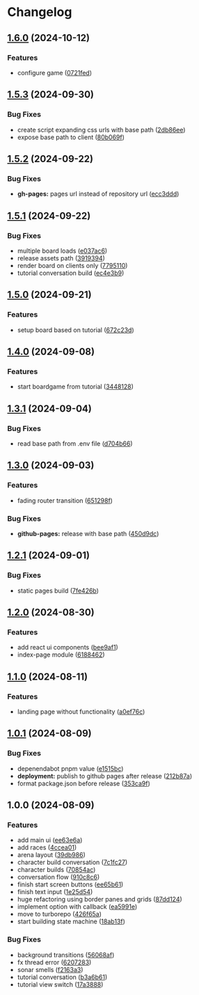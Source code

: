 # Changelog

## [1.6.0](https://github.com/bbortt/eldoria/compare/v1.5.3...v1.6.0) (2024-10-12)


### Features

* configure game ([0721fed](https://github.com/bbortt/eldoria/commit/0721fed3dd560f7d6495141fce0bf3887294e9c6))

## [1.5.3](https://github.com/bbortt/eldoria/compare/v1.5.2...v1.5.3) (2024-09-30)


### Bug Fixes

* create script expanding css urls with base path ([2db86ee](https://github.com/bbortt/eldoria/commit/2db86ee5661ff610625aff62def027701bcaffef))
* expose base path to client ([80b069f](https://github.com/bbortt/eldoria/commit/80b069f5f1194e59b7905123992e070e69fa8627))

## [1.5.2](https://github.com/bbortt/eldoria/compare/v1.5.1...v1.5.2) (2024-09-22)


### Bug Fixes

* **gh-pages:** pages url instead of repository url ([ecc3ddd](https://github.com/bbortt/eldoria/commit/ecc3dddc0722bf5a6c0f349acc602f5e9d7fa748))

## [1.5.1](https://github.com/bbortt/eldoria/compare/v1.5.0...v1.5.1) (2024-09-22)


### Bug Fixes

* multiple board loads ([e037ac6](https://github.com/bbortt/eldoria/commit/e037ac6e74081a6fb772ea13a18d61fa312af075))
* release assets path ([3919394](https://github.com/bbortt/eldoria/commit/391939483b8b926e53d67cc09081693bc093224d))
* render board on clients only ([7795110](https://github.com/bbortt/eldoria/commit/7795110078c82c80b50cc77dc1f7830939b1c2be))
* tutorial conversation build ([ec4e3b9](https://github.com/bbortt/eldoria/commit/ec4e3b9ca323f045f98347647bc5a22cbfa50bc7))

## [1.5.0](https://github.com/bbortt/eldoria/compare/v1.4.0...v1.5.0) (2024-09-21)


### Features

* setup board based on tutorial ([672c23d](https://github.com/bbortt/eldoria/commit/672c23da8cf3c0651696ae33097032ec5895511c))

## [1.4.0](https://github.com/bbortt/eldoria/compare/v1.3.1...v1.4.0) (2024-09-08)


### Features

* start boardgame from tutorial ([3448128](https://github.com/bbortt/eldoria/commit/3448128f51286b408e38c461e380f27e4429e708))

## [1.3.1](https://github.com/bbortt/eldoria/compare/v1.3.0...v1.3.1) (2024-09-04)


### Bug Fixes

* read base path from .env file ([d704b66](https://github.com/bbortt/eldoria/commit/d704b66299142a04d44ba47108c55ba0703d8eee))

## [1.3.0](https://github.com/bbortt/eldoria/compare/v1.2.1...v1.3.0) (2024-09-03)


### Features

* fading router transition ([651298f](https://github.com/bbortt/eldoria/commit/651298f93def4105dda015f813d442f5db3c3c86))


### Bug Fixes

* **github-pages:** release with base path ([450d9dc](https://github.com/bbortt/eldoria/commit/450d9dc18deae242eac6d709e160678874f344a3))

## [1.2.1](https://github.com/bbortt/eldoria/compare/v1.2.0...v1.2.1) (2024-09-01)


### Bug Fixes

* static pages build ([7fe426b](https://github.com/bbortt/eldoria/commit/7fe426b28cbfc6f57670b0f55ee91ec48a17c4a7))

## [1.2.0](https://github.com/bbortt/eldoria/compare/v1.1.0...v1.2.0) (2024-08-30)


### Features

* add react ui components ([bee9af1](https://github.com/bbortt/eldoria/commit/bee9af163412dd0a5d49879f44cb3b7fbcdd2a50))
* index-page module ([6188462](https://github.com/bbortt/eldoria/commit/61884627edd6cdf5ea7950a50e5233956b4ea44c))

## [1.1.0](https://github.com/bbortt/eldoria/compare/v1.0.1...v1.1.0) (2024-08-11)


### Features

* landing page without functionality ([a0ef76c](https://github.com/bbortt/eldoria/commit/a0ef76c2d98321e060f4f78b92c8aa9f10a0b7a4))

## [1.0.1](https://github.com/bbortt/eldoria/compare/v1.0.0...v1.0.1) (2024-08-09)


### Bug Fixes

* depenendabot pnpm value ([e1515bc](https://github.com/bbortt/eldoria/commit/e1515bc4483d17281c543fffc9ec14c4b5eaa476))
* **deployment:** publish to github pages after release ([212b87a](https://github.com/bbortt/eldoria/commit/212b87a0a465fa72dc06798a248466255818a59a))
* format package.json before release ([353ca9f](https://github.com/bbortt/eldoria/commit/353ca9fb5a95639b951013074f0b5266314a25c2))

## 1.0.0 (2024-08-09)


### Features

* add main ui ([ee63e6a](https://github.com/bbortt/eldoria/commit/ee63e6abfb3a97a2d9002a02ca3cd6cf20428065))
* add races ([4ccea01](https://github.com/bbortt/eldoria/commit/4ccea010e5a67d61d78a9d53c60497d1f9f7f026))
* arena layout ([39db986](https://github.com/bbortt/eldoria/commit/39db986f07cf226d91b3e352a115f2fb7928bf69))
* character build conversation ([7c1fc27](https://github.com/bbortt/eldoria/commit/7c1fc274d59ea8083691ffde0b98bef6287f30e5))
* character builds ([70854ac](https://github.com/bbortt/eldoria/commit/70854acd1afef9f71a8b21832ed7e00698184269))
* conversation flow ([910c8c6](https://github.com/bbortt/eldoria/commit/910c8c6457c2ea6d1c33049ead766fd1dd4374e0))
* finish start screen buttons ([ee65b61](https://github.com/bbortt/eldoria/commit/ee65b6130de23923beee1818fc482195e4593f71))
* finish text input ([1e25d54](https://github.com/bbortt/eldoria/commit/1e25d5432f405cd38d0644ca881abbe5a3ddc0d1))
* huge refactoring using border panes and grids ([87dd124](https://github.com/bbortt/eldoria/commit/87dd1246e4b8178f8482680a8711c4554375c0bc))
* implement option with callback ([ea5991e](https://github.com/bbortt/eldoria/commit/ea5991ee6d6bd53837fce838d12efbb4941f7ec4))
* move to turborepo ([426f65a](https://github.com/bbortt/eldoria/commit/426f65ab1aceec2404de6f76e92bc715d29927fa))
* start building state machine ([18ab13f](https://github.com/bbortt/eldoria/commit/18ab13fad5542b27088eacb6aac15e4509a6a205))


### Bug Fixes

* background transitions ([56068af](https://github.com/bbortt/eldoria/commit/56068af8a3c693df135b7f7244a65ce852050dff))
* fx thread error ([6207283](https://github.com/bbortt/eldoria/commit/6207283061f61c2870876947731e31d948d54f48))
* sonar smells ([f2163a3](https://github.com/bbortt/eldoria/commit/f2163a3dadeedcb43d7a512de1d0f5e46ef3ed60))
* tutorial conversation ([b3a6b61](https://github.com/bbortt/eldoria/commit/b3a6b6134eb0070ccd2476b3b1b972e52f50cb7b))
* tutorial view switch ([17a3888](https://github.com/bbortt/eldoria/commit/17a388821a4e778464124389941fd5d01b01dc9d))
